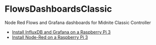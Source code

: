 # FlowsDashboardsClassic
Node Red Flows and Grafana dashboards for Midnite Classic Controller

* [Install InfluxDB and Grafana on a Raspberry Pi 3](http://blog.centurio.net/2018/10/28/howto-install-influxdb-and-grafana-on-a-raspberry-pi-3/)
* [Install Node-Red on a Raspberry Pi 3](https://nodered.org/docs/hardware/raspberrypi)
